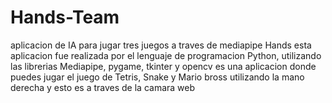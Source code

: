# Hands-Team
aplicacion de IA para jugar tres juegos a traves de mediapipe Hands
esta aplicacion fue realizada por el lenguaje de programacion Python, utilizando las librerias Mediapipe, pygame, tkinter y opencv 
es una aplicacion donde puedes jugar el juego de Tetris, Snake y Mario bross utilizando la mano derecha y esto es a traves de la camara web 
